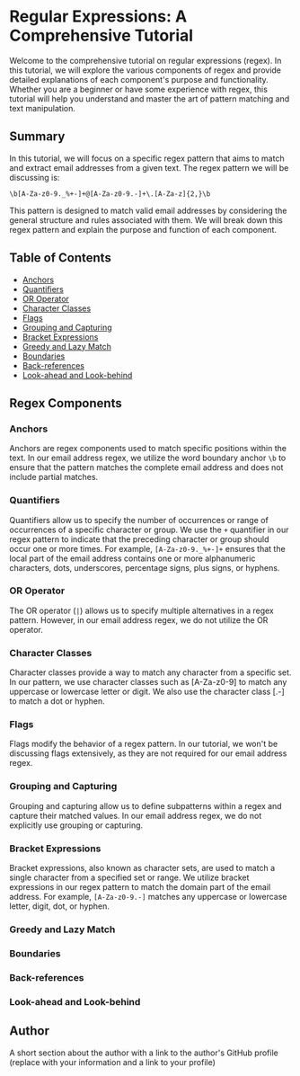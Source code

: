 # Regular Expressions: A Comprehensive Tutorial

Welcome to the comprehensive tutorial on regular expressions (regex). In this tutorial, we will explore the various components of regex and provide detailed explanations of each component's purpose and functionality. Whether you are a beginner or have some experience with regex, this tutorial will help you understand and master the art of pattern matching and text manipulation.
## Summary
In this tutorial, we will focus on a specific regex pattern that aims to match and extract email addresses from a given text. The regex pattern we will be discussing is:

`\b[A-Za-z0-9._%+-]+@[A-Za-z0-9.-]+\.[A-Za-z]{2,}\b`

This pattern is designed to match valid email addresses by considering the general structure and rules associated with them. We will break down this regex pattern and explain the purpose and function of each component.


## Table of Contents

- [Anchors](#anchors)
- [Quantifiers](#quantifiers)
- [OR Operator](#or-operator)
- [Character Classes](#character-classes)
- [Flags](#flags)
- [Grouping and Capturing](#grouping-and-capturing)
- [Bracket Expressions](#bracket-expressions)
- [Greedy and Lazy Match](#greedy-and-lazy-match)
- [Boundaries](#boundaries)
- [Back-references](#back-references)
- [Look-ahead and Look-behind](#look-ahead-and-look-behind)

## Regex Components

### Anchors

Anchors are regex components used to match specific positions within the text. In our email address regex, we utilize the word boundary anchor `\b` to ensure that the pattern matches the complete email address and does not include partial matches.

### Quantifiers
Quantifiers allow us to specify the number of occurrences or range of occurrences of a specific character or group. We use the `+` quantifier in our regex pattern to indicate that the preceding character or group should occur one or more times. For example, `[A-Za-z0-9._%+-]+` ensures that the local part of the email address contains one or more alphanumeric characters, dots, underscores, percentage signs, plus signs, or hyphens.
### OR Operator
 
 The OR operator (`|`) allows us to specify multiple alternatives in a regex pattern. However, in our email address regex, we do not utilize the OR operator.
### Character Classes

Character classes provide a way to match any character from a specific set. In our pattern, we use character classes such as [A-Za-z0-9] to match any uppercase or lowercase letter or digit. We also use the character class [.-] to match a dot or hyphen.

### Flags
Flags modify the behavior of a regex pattern. In our tutorial, we won't be discussing flags extensively, as they are not required for our email address regex.
### Grouping and Capturing
Grouping and capturing allow us to define subpatterns within a regex and capture their matched values. In our email address regex, we do not explicitly use grouping or capturing.
### Bracket Expressions
Bracket expressions, also known as character sets, are used to match a single character from a specified set or range. We utilize bracket expressions in our regex pattern to match the domain part of the email address. For example, `[A-Za-z0-9.-]` matches any uppercase or lowercase letter, digit, dot, or hyphen.
### Greedy and Lazy Match

### Boundaries

### Back-references

### Look-ahead and Look-behind

## Author

A short section about the author with a link to the author's GitHub profile (replace with your information and a link to your profile)
